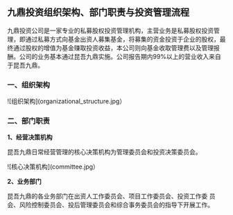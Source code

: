 ## 九鼎投资组织架构、部门职责与投资管理流程

九鼎投资公司是一家专业的私募股权投资管理机构，主营业务是私募股权投资管理，即通过私募方式向基金出资人募集基金，将募集的资金投资于企业的股权，最终通过股权的增值为基金赚取投资收益，本公司则向基金收取管理费以及管理报酬。公司的业务基本通过昆吾九鼎实施。公司报告期内99%以上的营业收入来自于昆吾九鼎。

### 一、组织架构

![组织架构](organizational_structure.jpg）

### 二、部门职责

**1、经营决策机构**

昆吾九鼎日常经营管理的核心决策机构为管理委员会和投资决策委员会。

![核心决策机构](committee.jpg）

**2、业务部门**

昆吾九鼎的各业务部门在出资人工作委员会、项目工作委员会、投资工作委 员会、风险控制委员会、投后管理委员会和综合事务委员会的指导下开展工作。 
